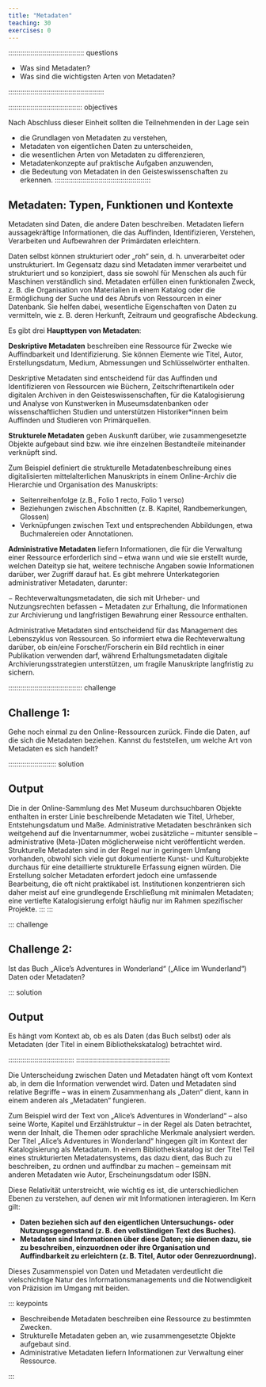```yaml
---
title: "Metadaten"
teaching: 30
exercises: 0
---
```


:::::::::::::::::::::::::::::::::::::: questions 

- Was sind Metadaten?
- Was sind die wichtigsten Arten von Metadaten?

::::::::::::::::::::::::::::::::::::::::::::::::

::::::::::::::::::::::::::::::::::::: objectives

Nach Abschluss dieser Einheit sollten die Teilnehmenden in der Lage sein  

- die Grundlagen von Metadaten zu verstehen,
- Metadaten von eigentlichen Daten zu unterscheiden,
- die wesentlichen Arten von Metadaten zu differenzieren,
- Metadatenkonzepte auf praktische Aufgaben anzuwenden,
- die Bedeutung von Metadaten in den Geisteswissenschaften zu erkennen.
::::::::::::::::::::::::::::::::::::::::::::::::    
  
## Metadaten: Typen, Funktionen und Kontexte

Metadaten sind Daten, die andere Daten beschreiben. Metadaten liefern aussagekräftige Informationen, die das Auffinden, Identifizieren, Verstehen, Verarbeiten und Aufbewahren der Primärdaten erleichtern.

Daten selbst können strukturiert oder „roh“ sein, d. h. unverarbeitet oder unstrukturiert. Im Gegensatz dazu sind Metadaten immer verarbeitet und strukturiert und so konzipiert, dass sie sowohl für Menschen als auch für Maschinen verständlich sind. Metadaten erfüllen einen funktionalen Zweck, z. B. die Organisation von Materialien in einem Katalog oder die Ermöglichung der Suche und des Abrufs von Ressourcen in einer Datenbank. Sie helfen dabei, wesentliche Eigenschaften von Daten zu vermitteln, wie z. B. deren Herkunft, Zeitraum und geografische Abdeckung.


Es gibt drei **Haupttypen von Metadaten**:

**Deskriptive Metadaten** beschreiben eine Ressource für Zwecke wie Auffindbarkeit und Identifizierung. Sie können Elemente wie Titel, Autor, Erstellungsdatum, Medium, Abmessungen und Schlüsselwörter enthalten.

Deskriptive Metadaten sind entscheidend für das Auffinden und Identifizieren von Ressourcen wie Büchern, Zeitschriftenartikeln oder digitalen Archiven in den Geisteswissenschaften, für die Katalogisierung und Analyse von Kunstwerken in Museumsdatenbanken oder wissenschaftlichen Studien und unterstützen Historiker*innen beim Auffinden und Studieren von Primärquellen.

**Strukturele Metadaten** geben Auskunft darüber, wie zusammengesetzte Objekte aufgebaut sind bzw. wie ihre einzelnen Bestandteile miteinander verknüpft sind.

Zum Beispiel definiert die strukturelle Metadatenbeschreibung eines digitalisierten mittelalterlichen Manuskripts in einem Online-Archiv die Hierarchie und Organisation des Manuskripts:

- Seitenreihenfolge (z.B., Folio 1 recto, Folio 1 verso)
- Beziehungen zwischen Abschnitten (z. B. Kapitel, Randbemerkungen, Glossen)
- Verknüpfungen zwischen Text und entsprechenden Abbildungen, etwa Buchmalereien oder Annotationen.

**Administrative Metadaten** liefern Informationen, die für die Verwaltung einer Ressource erforderlich sind – etwa wann und wie sie erstellt wurde, welchen Dateityp sie hat, weitere technische Angaben sowie Informationen darüber, wer Zugriff darauf hat. Es gibt mehrere Unterkategorien administrativer Metadaten, darunter: 

− Rechteverwaltungsmetadaten, die sich mit Urheber- und Nutzungsrechten befassen
− Metadaten zur Erhaltung, die Informationen zur Archivierung und langfristigen Bewahrung einer Ressource enthalten.

Administrative Metadaten sind entscheidend für das Management des Lebenszyklus von Ressourcen. So informiert etwa die Rechteverwaltung darüber, ob ein/eine Forscher/Forscherin ein Bild rechtlich in einer Publikation verwenden darf, während Erhaltungsmetadaten digitale Archivierungsstrategien unterstützen, um fragile Manuskripte langfristig zu sichern.


::::::::::::::::::::::::::::::::::::: challenge 

## Challenge 1: 

Gehe noch einmal zu den Online-Ressourcen zurück. Finde die Daten, auf die sich die Metadaten beziehen. Kannst du feststellen, um welche Art von Metadaten es sich handelt? 

:::::::::::::::::::::::: solution 

## Output
Die in der Online-Sammlung des Met Museum durchsuchbaren Objekte enthalten in erster Linie beschreibende Metadaten wie Titel, Urheber, Entstehungsdatum und Maße. Administrative Metadaten beschränken sich weitgehend auf die Inventarnummer, wobei zusätzliche – mitunter sensible – administrative (Meta-)Daten möglicherweise nicht veröffentlicht werden. Strukturelle Metadaten sind in der Regel nur in geringem Umfang vorhanden, obwohl sich viele gut dokumentierte Kunst- und Kulturobjekte durchaus für eine detaillierte strukturelle Erfassung eignen würden. Die Erstellung solcher Metadaten erfordert jedoch eine umfassende Bearbeitung, die oft nicht praktikabel ist. Institutionen konzentrieren sich daher meist auf eine grundlegende Erschließung mit minimalen Metadaten; eine vertiefte Katalogisierung erfolgt häufig nur im Rahmen spezifischer Projekte.
:::
:::  
    
::: challenge
## Challenge 2: 

Ist das Buch „Alice’s Adventures in Wonderland“ („Alice im Wunderland“) Daten oder Metadaten?

::: solution 

## Output
Es hängt vom Kontext ab, ob es als Daten (das Buch selbst) oder als Metadaten (der Titel in einem Bibliothekskatalog) betrachtet wird. 

:::::::::::::::::::::::::::::::::
:::::::::::::::::::::::::::::::::::::::::::::::  
  
Die Unterscheidung zwischen Daten und Metadaten hängt oft vom Kontext ab, in dem die Information verwendet wird. Daten und Metadaten sind relative Begriffe – was in einem Zusammenhang als „Daten“ dient, kann in einem anderen als „Metadaten“ fungieren.

Zum Beispiel wird der Text von „Alice’s Adventures in Wonderland“ – also seine Worte, Kapitel und Erzählstruktur – in der Regel als Daten betrachtet, wenn der Inhalt, die Themen oder sprachliche Merkmale analysiert werden. Der Titel „Alice’s Adventures in Wonderland“ hingegen gilt im Kontext der Katalogisierung als Metadatum. In einem Bibliothekskatalog ist der Titel Teil eines strukturierten Metadatensystems, das dazu dient, das Buch zu beschreiben, zu ordnen und auffindbar zu machen – gemeinsam mit anderen Metadaten wie Autor, Erscheinungsdatum oder ISBN.

Diese Relativität unterstreicht, wie wichtig es ist, die unterschiedlichen Ebenen zu verstehen, auf denen wir mit Informationen interagieren. Im Kern gilt:

- **Daten beziehen sich auf den eigentlichen Untersuchungs- oder Nutzungsgegenstand (z. B. den vollständigen Text des Buches).**
- **Metadaten sind Informationen über diese Daten; sie dienen dazu, sie zu beschreiben, einzuordnen oder ihre Organisation und Auffindbarkeit zu erleichtern (z. B. Titel, Autor oder Genrezuordnung).**

Dieses Zusammenspiel von Daten und Metadaten verdeutlicht die vielschichtige Natur des Informationsmanagements und die Notwendigkeit von Präzision im Umgang mit beiden.
    
    
::: keypoints

- Beschreibende Metadaten beschreiben eine Ressource zu bestimmten Zwecken.
- Strukturelle Metadaten geben an, wie zusammengesetzte Objekte aufgebaut sind.
- Administrative Metadaten liefern Informationen zur Verwaltung einer Ressource.

:::
